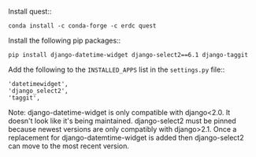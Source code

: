 Install quest::

    conda install -c conda-forge -c erdc quest

Install the following pip packages::

    pip install django-datetime-widget django-select2==6.1 django-taggit


Add the following to the ``INSTALLED_APPS`` list in the `settings.py` file::

    'datetimewidget',
    'django_select2',
    'taggit',


Note: django-datetime-widget is only compatible with django<2.0. It doesn't look like it's being maintained. 
django-select2 must be pinned because newest versions are only compatibly with django>2.1. Once a replacement for django-datemtime-widget is added then django-select2 can move to the most recent version.